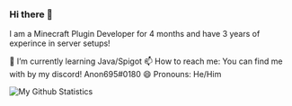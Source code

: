 ### Hi there 👋
 I am a Minecraft Plugin Developer for 4 months and have 3 years of experince in server setups!
 
 🌱 I’m currently learning Java/Spigot
 📫 How to reach me: You can find me with by my discord! Anon695#0180
 😄 Pronouns: He/Him
 
 ![My Github Statistics](https://github-readme-stats.vercel.app/api?username=aarushbhutra&show_icons=true&theme=merko)
<!--
**aarushbhutra/aarushbhutra** is a ✨ _special_ ✨ repository because its `README.md` (this file) appears on your GitHub profile.

Here are some ideas to get you started:

- 🔭 I’m currently working on ...
- 🌱 I’m currently learning ...
- 👯 I’m looking to collaborate on ...
- 🤔 I’m looking for help with ...
- 💬 Ask me about ...
- 📫 How to reach me: ...
- 😄 Pronouns: ...
- ⚡ Fun fact: ...
-->
